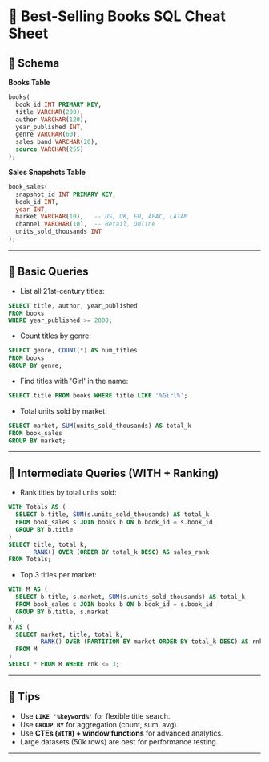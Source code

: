 # 📘 Best-Selling Books SQL Cheat Sheet

## 📐 Schema

**Books Table**
```sql
books(
  book_id INT PRIMARY KEY,
  title VARCHAR(200),
  author VARCHAR(120),
  year_published INT,
  genre VARCHAR(60),
  sales_band VARCHAR(20),
  source VARCHAR(255)
);
```

**Sales Snapshots Table**
```sql
book_sales(
  snapshot_id INT PRIMARY KEY,
  book_id INT,
  year INT,
  market VARCHAR(10),   -- US, UK, EU, APAC, LATAM
  channel VARCHAR(10),  -- Retail, Online
  units_sold_thousands INT
);
```

---

## 🔹 Basic Queries

- List all 21st-century titles:
```sql
SELECT title, author, year_published
FROM books
WHERE year_published >= 2000;
```

- Count titles by genre:
```sql
SELECT genre, COUNT(*) AS num_titles
FROM books
GROUP BY genre;
```

- Find titles with 'Girl' in the name:
```sql
SELECT title FROM books WHERE title LIKE '%Girl%';
```

- Total units sold by market:
```sql
SELECT market, SUM(units_sold_thousands) AS total_k
FROM book_sales
GROUP BY market;
```

---

## 🔹 Intermediate Queries (WITH + Ranking)

- Rank titles by total units sold:
```sql
WITH Totals AS (
  SELECT b.title, SUM(s.units_sold_thousands) AS total_k
  FROM book_sales s JOIN books b ON b.book_id = s.book_id
  GROUP BY b.title
)
SELECT title, total_k,
       RANK() OVER (ORDER BY total_k DESC) AS sales_rank
FROM Totals;
```

- Top 3 titles per market:
```sql
WITH M AS (
  SELECT b.title, s.market, SUM(s.units_sold_thousands) AS total_k
  FROM book_sales s JOIN books b ON b.book_id = s.book_id
  GROUP BY b.title, s.market
),
R AS (
  SELECT market, title, total_k,
         RANK() OVER (PARTITION BY market ORDER BY total_k DESC) AS rnk
  FROM M
)
SELECT * FROM R WHERE rnk <= 3;
```

---

## 📌 Tips

- Use **`LIKE '%keyword%'`** for flexible title search.  
- Use **`GROUP BY`** for aggregation (count, sum, avg).  
- Use **CTEs (`WITH`) + window functions** for advanced analytics.  
- Large datasets (50k rows) are best for performance testing.

---
